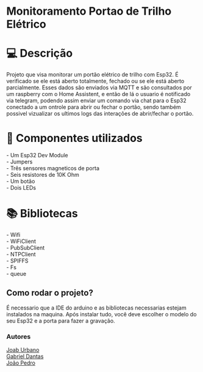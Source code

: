 # Monitoramento Portao de Trilho Elétrico

<h1 id="usage" > 💻 Descrição </h1>

Projeto que visa monitorar um portão elétrico de trilho com Esp32. É verificado se ele está aberto totalmente, fechado ou se ele está aberto parcialmente. Esses dados são enviados via MQTT e são consultados por um raspberry com o Home Assistent, e então de lá o usuario é notificado via telegram, podendo assim enviar um comando via chat para o Esp32 conectado a um ontrole para abrir ou fechar o portão, sendo também possivel vizualizar os ultimos logs das interações de abrir/fechar o portão.

<h1 id="usage" > 🧰 Componentes utilizados </h1>
- Um Esp32 Dev Module<br>
- Jumpers<br>
- Três sensores magneticos de porta<br>
- Seis resistores de 10K Ohm<br>
- Um botão<br>
- Dois LEDs

<h1 id="usage" > 📚 Bibliotecas </h1>
- Wifi<br>
- WiFiClient<br>
- PubSubClient<br>
- NTPClient<br>
- SPIFFS<br>
- Fs<br>
- queue

<h2>Como rodar o projeto?</h2>

É necessario que a IDE do arduino e as bibliotecas necessarias estejam instalados na maquina. Após instalar tudo, você deve escolher o modelo do seu Esp32 e a porta para fazer a gravação.


<h3>Autores</h3>
<a href="https://github.com/JoabUrbano">Joab Urbano</a><br>
<a href="https://github.com/GabrielNSD">Gabriel Dantas</a><br>
<a href="">João Pedro</a>
